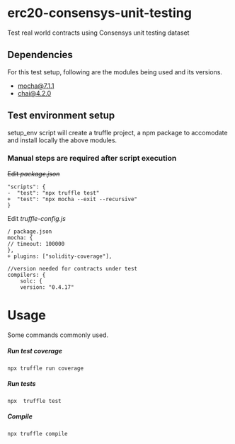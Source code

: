 # erc20-consensys-unit-testing
Test real world contracts using Consensys unit testing dataset

## Dependencies

For this test setup, following are the modules being used and its versions.

* mocha@7.1.1
* chai@4.2.0

## Test environment setup

setup_env script will create a truffle project, a npm package to accomodate and install locally the above modules.

### Manual steps are required after script execution

~~Edit *package.json*~~

    "scripts": {
    -  "test": "npx truffle test"
    +  "test": "npx mocha --exit --recursive"
    }
    
Edit *truffle-config.js*
    
    / package.json
    mocha: {
    // timeout: 100000
    },
    + plugins: ["solidity-coverage"],
    
    //version needed for contracts under test
    compilers: {
        solc: {
        version: "0.4.17"
# Usage

Some commands commonly used.

##### Run test coverage 
    npx truffle run coverage 
##### Run tests
    npx  truffle test
##### Compile
    npx truffle compile
